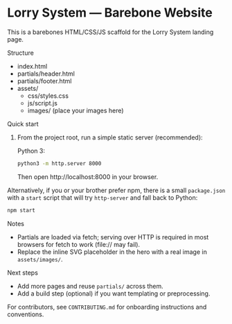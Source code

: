 # Lorry System — Barebone Website

This is a barebones HTML/CSS/JS scaffold for the Lorry System landing page.

Structure
- index.html
- partials/header.html
- partials/footer.html
- assets/
  - css/styles.css
  - js/script.js
  - images/ (place your images here)

Quick start
1. From the project root, run a simple static server (recommended):

   Python 3:
   ```bash
   python3 -m http.server 8000
   ```

   Then open http://localhost:8000 in your browser.

Alternatively, if you or your brother prefer npm, there is a small `package.json` with a `start` script that will try `http-server` and fall back to Python:

```bash
npm start
```

Notes
- Partials are loaded via fetch; serving over HTTP is required in most browsers for fetch to work (file:// may fail).
- Replace the inline SVG placeholder in the hero with a real image in `assets/images/`.

Next steps
- Add more pages and reuse `partials/` across them.
- Add a build step (optional) if you want templating or preprocessing.

For contributors, see `CONTRIBUTING.md` for onboarding instructions and conventions.
